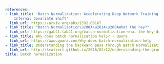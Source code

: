 ```yaml
---
references:
- link_title: 'Batch Normalization: Accelerating Deep Network Training by Reducing
    Internal Covariate Shift'
  link_url: https://arxiv.org/abs/1502.03167
- link_title: "Batch Normalization\u200A\u2014\u200AWhat the hey?"
  link_url: https://gab41.lab41.org/batch-normalization-what-the-hey-d480039a9e3b
- link_title: Why does batch normalization help? - Quora
  link_url: https://www.quora.com/Why-does-batch-normalization-help
- link_title: Understanding the backward pass through Batch Normalization Layer
  link_url: http://kratzert.github.io/2016/02/12/understanding-the-gradient-flow-through-the-batch-normalization-layer.html
title: Batch normalization
---
```

